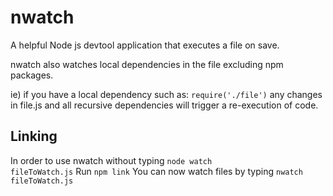 # nwatch
A helpful Node js devtool application that executes a file on save.

nwatch also watches local dependencies in the file excluding npm packages.

ie) if you have a local dependency such as: 
<code>require('./file')</code>
any changes in file.js and all recursive dependencies will trigger a re-execution of code.

## Linking

In order to use nwatch without typing <code>node watch fileToWatch.js</code>
Run <code>npm link</code>
You can now watch files by typing <code>nwatch fileToWatch.js</code>

